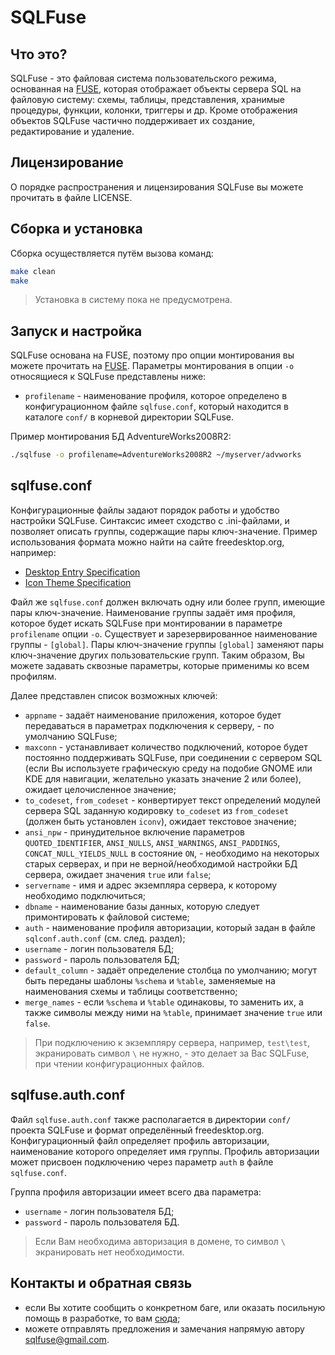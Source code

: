 SQLFuse
=======

Что это?
--------
SQLFuse - это файловая система пользовательского режима, основанная на [FUSE](http://fuse.sourceforge.net/), которая отображает объекты сервера SQL на файловую систему: схемы, таблицы, представления, хранимые процедуры, функции, колонки, триггеры и др. Кроме отображения объектов SQLFuse частично поддерживает их создание, редактирование и удаление.

Лицензирование
--------------
О порядке распространения и лицензирования SQLFuse вы можете прочитать в файле LICENSE.

Сборка и установка
------------------
Сборка осуществляется путём вызова команд:
```bash
make clean
make
```

> Установка в систему пока не предусмотрена.


Запуск и настройка
------------------
SQLFuse основана на FUSE, поэтому про опции монтирования вы можете прочитать на [FUSE](http://fuse.sourceforge.net/). Параметры монтирования в опции ```-o``` относящиеся к SQLFuse представлены ниже:
- ```profilename```  - наименование профиля, которое определено в конфигурационном файле `sqlfuse.conf`, который находится в каталоге `conf/` в корневой директории SQLFuse.

Пример монтирования БД AdventureWorks2008R2:
```bash
./sqlfuse -o profilename=AdventureWorks2008R2 ~/myserver/advworks
```


sqlfuse.conf
------------
Конфигурационные файлы задают порядок работы и удобство настройки SQLFuse. Синтаксис имеет сходство с .ini-файлами, и позволяет описать группы, содержащие пары ключ-значение.
Пример использования формата можно найти на сайте freedesktop.org, например:
- [Desktop Entry Specification](http://freedesktop.org/Standards/desktop-entry-spec)
- [Icon Theme Specification](http://freedesktop.org/Standards/icon-theme-spec)

Файл же `sqlfuse.conf` должен включать одну или более групп, имеющие пары ключ-значение. Наименование группы задаёт имя профиля, которое будет искать SQLFuse при монтировании в параметре ```profilename``` опции ```-o```. Существует и зарезервированное наименование группы - `[global]`. Пары ключ-значение группы `[global]` заменяют пары ключ-значение других пользовательские групп. Таким образом, Вы можете задавать сквозные параметры, которые применимы ко всем профилям.

Далее представлен список возможных ключей:
- ```appname``` - задаёт наименование приложения, которое будет передаваться в параметрах подключения к серверу, - по умолчанию SQLFuse;
- ```maxconn``` - устанавливает количество подключений, которое будет постоянно поддерживать SQLFuse, при соединении с сервером SQL (если Вы используете графическую среду на подобие GNOME или KDE для навигации, желательно указать значение 2 или более), ожидает целочисленное значение;
- ```to_codeset```, ```from_codeset``` - конвертирует текст определений модулей сервера SQL заданную кодировку ```to_codeset``` из ```from_codeset``` (должен быть установлен `iconv`), ожидает текстовое значение;
- ```ansi_npw``` - принудительное включение параметров ```QUOTED_IDENTIFIER```, `ANSI_NULLS`, `ANSI_WARNINGS`, `ANSI_PADDINGS`, `CONCAT_NULL_YIELDS_NULL` в состояние `ON`, - необходимо на некоторых старых серверах, и при не верной/необходимой настройки БД сервера, ожидает значения `true` или `false`;
- ```servername``` - имя и адрес экземпляра сервера, к которому необходимо подключиться;
- ```dbname``` - наименование базы данных, которую следует примонтировать к файловой системе;
- ```auth``` - наименование профиля авторизации, который задан в файле `sqlconf.auth.conf` (см. след. раздел);
- ```username``` - логин пользователя БД;
- ```password``` - пароль пользователя БД;
- `default_column` - задаёт определение столбца по умолчанию; могут быть переданы шаблоны `%schema` и `%table`, заменяемые на наименования схемы и таблицы соответственно;
- `merge_names`  - если `%schema` и `%table` одинаковы, то заменить их, а также символы между ними на `%table`, принимает значение `true` или `false`.

> При подключению к экземпляру сервера, например, `test\test`, экранировать символ `\` не нужно, - это делает за Вас SQLFuse, при чтении конфигурационных файлов.

sqlfuse.auth.conf
-----------------
Файл `sqlfuse.auth.conf` также располагается в директории `conf/` проекта SQLFuse и формат определённый freedesktop.org.
Конфигурационный файл определяет профиль авторизации, наименование которого определяет имя группы. Профиль авторизации может присвоен подключению через параметр ```auth``` в файле `sqlfuse.conf`.

Группа профиля авторизации имеет всего два параметра:
- ```username``` - логин пользователя БД;
- ```password``` - пароль пользователя БД.

> Если Вам необходима авторизация в домене, то символ `\` экранировать нет необходимости.


Контакты и обратная связь
-------------------------
- если Вы хотите сообщить о конкретном баге, или оказать посильную помощь в разработке, то вам [сюда](http://sqlfuse.org);
- можете отправлять предложения и замечания напрямую автору sqlfuse@gmail.com.
